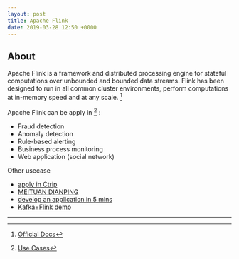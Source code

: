 ```yaml
---
layout: post
title: Apache Flink
date: 2019-03-28 12:50 +0000
---
```


## About
Apache Flink is a framework and distributed processing engine for stateful computations over unbounded and bounded data streams. Flink has been designed to run in all common cluster environments, perform computations at in-memory speed and at any scale. [^about]

[^about]: [Official Docs](https://flink.apache.org/zh/flink-architecture.html)

Apache Flink can be apply in [^app] :
* Fraud detection
* Anomaly detection
* Rule-based alerting
* Business process monitoring
* Web application (social network)

[^app]: [Use Cases](https://flink.apache.org/zh/usecases.html)


Other usecase
* [apply in Ctrip](https://www.iteblog.com/archives/2413.html)
* [MEITUAN DIANPING](http://wuchong.me/blog/2018/08/25/flink-in-meituan-practice/)
* [develop an application in 5 mins](http://wuchong.me/blog/2018/11/07/5-minutes-build-first-flink-application/)
* [Kafka+Flink demo](https://blog.csdn.net/lmalds/article/details/51780950)


---